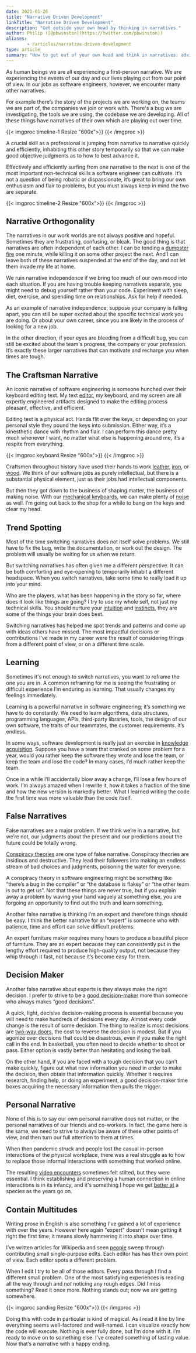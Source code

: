 ```yaml
---
date: 2021-01-26
title: "Narrative Driven Development"
linkTitle: "Narrative Driven Development"
description: "Get outside your own head by thinking in narratives."
author: Philip ([@pbwinston](https://twitter.com/pbwinston))
aliases:
        - /articles/narrative-driven-development
type: article
summary: "How to get out of your own head and think in narratives: advice to a younger developer."
---
```


As human beings we are all experiencing a first-person narrative. We are
experiencing the events of our day and our lives playing out from our point
of view. In our jobs as software engineers, however, we encounter many
other narratives.

For example there’s the story of the projects we are working on, the teams we are part of, the companies we join or work with. There's a bug we are investigating, the tools we are using, the codebase we are developing. All of these things have narratives of their own which are playing out over time.

{{< imgproc timeline-1 Resize "600x">}}
{{< /imgproc >}}

A crucial skill as a professional is jumping from narrative to narrative
quickly and efficiently, inhabiting this other story temporarily so that we
can make good objective judgments as to how to best advance it.

Effectively and efficiently surfing from one narrative to the next is one
of the most important non-technical skills a software engineer can
cultivate. It’s not a question of being robotic or dispassionate, it’s
great to bring our own enthusiasm and flair to problems, but you must
always keep in mind the two are separate.

{{< imgproc timeline-2 Resize "600x">}}
{{< /imgproc >}}

## Narrative Orthogonality

The narratives in our work worlds are not always positive and hopeful.
Sometimes they are frustrating, confusing, or bleak. The good thing is that
narratives are often independent of each other. I can be tending a
[dumpster fire](https://youtu.be/kiVd0GwGiFE) one minute, while killing it
on some other project the next. And I can leave both of these narratives
suspended at the end of the day, and not let them invade my life at home.

We ruin narrative independence if we bring too much of our own mood into
each situation. If you are having trouble keeping narratives separate, you
might need to debug yourself rather than your code. Experiment with sleep,
diet, exercise, and spending time on relationships. Ask for help if needed.

As an example of narrative independence, suppose your company is falling
apart, you can still be super excited about the specific technical work you
are doing. Or about your own career, since you are likely in the process of
looking for a new job.

In the other direction, if your eyes are bleeding from a difficult bug, you
can still be excited about the team's progress, the company or your
profession. It’s exactly these larger narratives that can motivate and
recharge you when times are tough.

## The Craftsman Narrative

An iconic narrative of software engineering is someone hunched over their
keyboard editing text. My text
[ed](https://code.visualstudio.com/)[it](https://www.vim.org/)[or](https://www.gnu.org/software/emacs/),
my keyboard, and my screen are all expertly engineered artifacts designed
to make the editing process pleasant, effective, and efficient.

Editing text is a physical act. Hands flit over the keys, or depending on
your personal style they pound the keys into submission. Either way,
it’s a kinesthetic dance with rhythm and flair. I can perform this dance
pretty much whenever I want, no matter what else is happening around me,
it’s a respite from everything.

{{< imgproc keyboard Resize "600x">}}
{{< /imgproc >}}

Craftsmen throughout history have used their hands to work
[leather](https://mazeleather.com/what-is-a-leatherworker-called/),
[iron](https://careertrend.com/info-8649103-kind-things-did-blacksmiths-make.html),
or [wood](https://www.nwwoodgallery.com/). We think of our software jobs as
purely intellectual, but there is a substantial physical element, just as
their jobs had intellectual components.

But then they got down to the business of shaping matter, the business of
making noise. With our [mechanical
keyboards](https://www.smashingmagazine.com/2020/05/complete-guide-mechanical-keyboards/),
we can make plenty of
[noise](https://www.rtings.com/keyboard/tests/typing-experience) as well.
I’m going out back to the shop for a while to bang on the keys and clear my
head.

## Trend Spotting

Most of the time switching narratives does not itself solve problems. We
still have to fix the bug, write the documentation, or work out the design.
The problem will usually be waiting for us when we return.

But switching narratives has often given me a different perspective. It can
be both comforting and eye-opening to temporarily inhabit a different
headspace. When you switch narratives, take some time to really load it up
into your mind.

Who are the players, what has been happening in the story so far, where
does it look like things are going? I try to use my whole self, not just my
technical skills. You should nurture your
[intuition](https://www.psychologytoday.com/us/articles/201912/8-truths-about-intuition)
and
[instincts](https://www.psychologytoday.com/us/blog/the-missing-link/201809/how-does-instinct-work),
they are some of the things your brain does best.

Switching narratives has helped me spot trends and patterns and come up
with ideas others have missed. The most impactful decisions or
contributions I’ve made in my career were the result of considering things
from a different point of view, or on a different time scale.

## Learning

Sometimes it's not enough to switch narratives, you want to reframe the one
you are in. A common reframing for me is seeing the frustrating or
difficult experience I’m enduring as learning. That usually changes my
feelings immediately.

Learning is a powerful narrative in software engineering; it’s something we
have to do constantly. We need to learn algorithms, data structures,
programming languages, APIs, third-party libraries, tools, the design of
our own software, the traits of our teammates, the customer requirements.
It’s endless.

In some ways, software development is really just an exercise in [knowledge
acquisition](https://www.sciencedirect.com/science/article/abs/pii/S0164121215001533).
Suppose you have a team that cranked on some problem for a year, would you
rather keep the software they wrote and lose the team, or keep the team and
lose the code? In many cases, I’d much rather keep the team.

Once in a while I’ll accidentally blow away a change, I’ll lose a few hours
of work. I’m always amazed when I rewrite it, how it takes a fraction of
the time and how the new version is markedly better. What I learned writing
the code the first time was more valuable than the code itself.

## False Narratives

False narratives are a major problem. If we think we’re in a narrative, but
we’re not, our judgments about the present and our predictions about the
future could be totally wrong.

[Conspiracy
theories](https://www.apa.org/news/apa/2020/11/conspiracy-theories) are one
type of false narrative. Conspiracy theories are insidious and destructive.
They lead their followers into making an endless stream of bad choices and
judgments, poisoning the water for everyone.

A conspiracy theory in software engineering might be something like
“there’s a bug in the compiler” or “the database is flakey” or “the other
team is out to get us”. Not that these things are never true, but if you
explain away a problem by waving your hand vaguely at something else, you
are forgoing an opportunity to find out the truth and learn something.

Another false narrative is thinking I’m an expert and therefore things
should be easy. I think the better narrative for an “expert” is someone who
with patience, time and effort can solve difficult problems.

An expert furniture maker requires many hours to produce a beautiful piece
of furniture. They are an expert because they can consistently put in the
lengthy effort required to produce high-quality output, not because they
whip through it fast, not because it’s become easy for them.

## Decision Maker

Another false narrative about experts is they always make the right
decision. I prefer to strive to be a [good
decision-maker](https://gbr.pepperdine.edu/2010/10/great-leaders-are-great-decision-makers/)
more than someone who always makes “good decisions”.

A quick, light, decisive decision-making process is essential because you
will need to make hundreds of decisions every day. Almost every code change
is the result of some decision. The thing to realize is most decisions are
[two-way
doors](https://shit.management/one-way-and-two-way-door-decisions/), the
cost to reverse the decision is modest. But if you agonize over decisions
that could be disastrous, even if you make the right call in the end. In
basketball, you often need to decide whether to shoot or pass. Either
option is vastly better than hesitating and losing the ball.

On the other hand, if you are faced with a tough decision that you can’t
make quickly, figure out what new information you need in order to make the
decision, then obtain that information quickly. Whether it requires
research, finding help, or doing an experiment, a good decision-maker time
boxes acquiring the necessary information then pulls the trigger.

## Personal Narrative

None of this is to say our own personal narrative does not matter, or the
personal narratives of our friends and co-workers. In fact, the game here
is the same, we need to strive to always be aware of these other points of
view, and then turn our full attention to them at times.

When then pandemic struck and people lost the casual in-person interactions
of the physical workplace, there was a real struggle as to how to replace
those informal interactions with something that worked online.

The resulting [video
encounters](https://www.bbc.com/worklife/article/20200421-why-zoom-video-chats-are-so-exhausting)
sometimes felt stilted, but they were essential. I think establishing and
preserving a human connection in online interactions is in its infancy, and
it's something I hope we get [better
at](https://arkenea.com/blog/virtual-reality-expert-roundup/) a species as
the years go on.

## Contain Multitudes

Writing prose in English is also something I've gained a lot of experience
with over the years. However here again "expert" doesn't mean getting it
right the first time; it means slowly hammering it into shape over time.

I’ve written articles for Wikipedia and seen
[people](https://www.bbc.com/news/magazine-18833763) sweep through
contributing small single-purpose edits. Each editor has has their own
point of view. Each editor spots a different problem.

When I edit I try to be all of those editors. Every pass through I find a
different small problem. One of the most satisfying experiences is reading
all the way through and _not_ noticing any rough edges. Did I miss
something? Read it once more. Nothing stands out; now we are getting
somewhere.

{{< imgproc sanding Resize "600x">}}
{{< /imgproc >}}

Doing this with code in particular is kind of magical. As I read it line by
line everything seems well-factored and well-named. I can visualize exactly
how the code will execute. Nothing is ever fully done, but I’m done with
it. I’m ready to move on to something else. I’ve created something of
lasting value. Now that’s a narrative with a happy ending.
